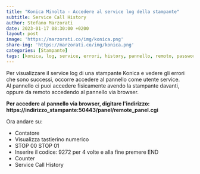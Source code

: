 ```yaml
---
title: "Konica Minolta - Accedere al service log della stampante"
subtitle: Service Call History
author: Stefano Marzorati
date: 2023-01-17 08:30:00 +0200
layout: post
image: 'https://marzorati.co/img/konica.png'
share-img: 'https://marzorati.co/img/konica.png'
categories: [Stampante]
tags: [konica, log, service, errori, history, pannello, remoto, password]
---
```

Per visualizzare il service log di una stampante Konica e vedere gli errori che sono successi, occorre accedere al pannello come utente service.   
Al pannello ci puoi accedere fisicamente avendo la stampante davanti, oppure da remoto accedendo al pannello via browser.   

**Per accedere al pannello via browser, digitare l'indirizzo: https://indirizzo_stampante:50443/panel/remote_panel.cgi**   

Ora andare su:   

- Contatore
- Visualizza tastierino numerico
- STOP 00 STOP 01
- Inserire il codice: 9272 per 4 volte e alla fine premere END
- Counter
- Service Call History